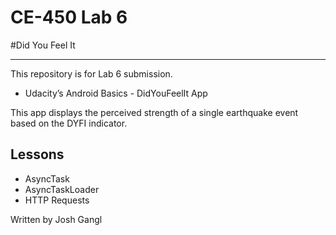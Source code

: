 # CE-450 Lab 6
#Did You Feel It

---
This repository is for Lab 6 submission.

- Udacity’s Android Basics - DidYouFeelIt App

This app displays the perceived strength of a single earthquake
event based on the DYFI indicator.

## Lessons
 
- AsyncTask
- AsyncTaskLoader
- HTTP Requests

Written by Josh Gangl
